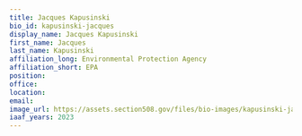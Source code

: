 ```yaml
---
title: Jacques Kapusinski
bio_id: kapusinski-jacques
display_name: Jacques Kapusinski
first_name: Jacques
last_name: Kapusinski
affiliation_long: Environmental Protection Agency
affiliation_short: EPA
position: 
office: 
location: 
email: 
image_url: https://assets.section508.gov/files/bio-images/kapusinski-jacques.jpg
iaaf_years: 2023
---
```

